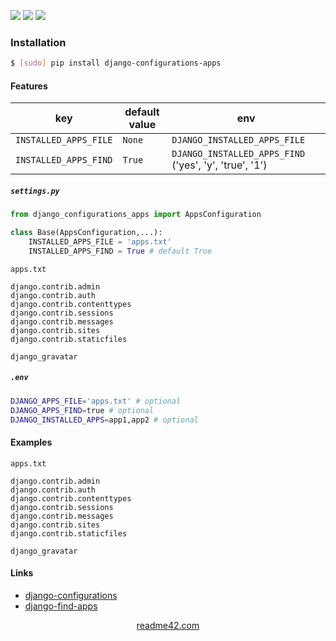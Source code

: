 <!--
https://readme42.com
-->


[![](https://img.shields.io/pypi/v/django-configurations-apps.svg?maxAge=3600)](https://pypi.org/project/django-configurations-apps/)
[![](https://img.shields.io/badge/License-Unlicense-blue.svg?longCache=True)](https://unlicense.org/)
[![](https://github.com/andrewp-as-is/django-configurations-apps.py/workflows/tests42/badge.svg)](https://github.com/andrewp-as-is/django-configurations-apps.py/actions)

### Installation
```bash
$ [sudo] pip install django-configurations-apps
```

#### Features
key  | default value  | env
-|-|-
`INSTALLED_APPS_FILE` | `None` | `DJANGO_INSTALLED_APPS_FILE`
`INSTALLED_APPS_FIND` | `True` | `DJANGO_INSTALLED_APPS_FIND`  ('yes', 'y', 'true', '1')

##### `settings.py`
```python
from django_configurations_apps import AppsConfiguration

class Base(AppsConfiguration,...):
    INSTALLED_APPS_FILE = 'apps.txt'
    INSTALLED_APPS_FIND = True # default True
```

`apps.txt`
```
django.contrib.admin
django.contrib.auth
django.contrib.contenttypes
django.contrib.sessions
django.contrib.messages
django.contrib.sites
django.contrib.staticfiles

django_gravatar
```

##### `.env`
```bash
DJANGO_APPS_FILE='apps.txt' # optional
DJANGO_APPS_FIND=true # optional
DJANGO_INSTALLED_APPS=app1,app2 # optional
```

#### Examples
`apps.txt`
```
django.contrib.admin
django.contrib.auth
django.contrib.contenttypes
django.contrib.sessions
django.contrib.messages
django.contrib.sites
django.contrib.staticfiles

django_gravatar
```

#### Links
+   [django-configurations](https://github.com/jazzband/django-configurations)
+   [django-find-apps](https://pypi.org/project/django-find-apps/)

<p align="center">
    <a href="https://readme42.com/">readme42.com</a>
</p>
